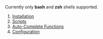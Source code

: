 Currently only **bash** and **zsh** shells supported.
1. [Installation](./docs/INSTALLATION.md)
2. [Scripts](./docs/SCRIPTS.md)
3. [Auto-Complete Functions](./docs/AUTO_COMPLETE_FUNCTIONS.md)
4. [Configuration](./docs/CONFIGURATION.md)